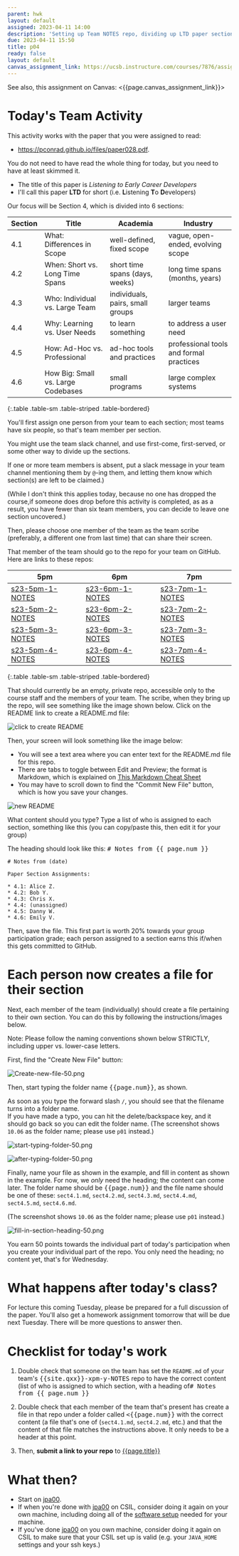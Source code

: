 ```yaml
---
parent: hwk
layout: default
assigned: 2023-04-11 14:00
description: 'Setting up Team NOTES repo, dividing up LTD paper sections'
due: 2023-04-11 15:50
title: p04
ready: false
layout: default
canvas_assignment_link: https://ucsb.instructure.com/courses/7876/assignments/92494
---
```


See also, this assignment on Canvas: <{{page.canvas_assignment_link}}>

# Today's Team Activity

This activity works with the paper that you were assigned to read:

* <https://pconrad.github.io/files/paper028.pdf>.

You do not need to have read the whole thing for today, but you need to have at least skimmed it.

* The title of this paper is *Listening to Early Career Developers* 
* I'll call this paper **LTD** for short (i.e. **L**istening **T**o **D**evelopers)

Our focus will be Section 4, which is divided into 6 sections:

| Section | Title | Academia | Industry | 
|---------|-------|----------|----------|
| 4.1 | What: Differences in Scope | well-defined, fixed scope | vague, open-ended, evolving scope |
| 4.2 | When: Short vs. Long Time Spans | short time spans (days, weeks)  | long time spans (months, years) |
| 4.3 | Who: Individual vs. Large Team | individuals, pairs, small groups  | larger teams |
| 4.4 | Why: Learning vs. User Needs | to learn something  | to address a user need |
| 4.5 | How: Ad-Hoc vs. Professional | ad-hoc tools and practices |  professional tools and formal practices |
| 4.6 | How Big: Small vs. Large Codebases | small programs | large complex systems |
{:.table .table-sm .table-striped .table-bordered}


You'll first assign one person from your team to each section; most teams have six people, so that's team member per section.

You might use the team slack channel, and use first-come,
first-served, or some other way to divide up the sections.


If one or more team members is absent, put a
slack message in your team channel mentioning them by `@`-ing them,
and letting them know which section(s) are left to be claimed.)

(While I don't think this applies today, because no one has dropped the course,if someone does drop before this activity is completed, as as a result,
you have fewer than six team members, you can decide to leave one
section uncovered.)

Then, please choose one member of the team as the team scribe (preferably, a different one from last time) that can share their screen.

That member of the team should go to the repo for your team on GitHub.  Here are links to these repos:

| 5pm | 6pm | 7pm |
|-----|-----|-----|
| [s23-5pm-1-NOTES](https://github.com/ucsb-cs156-s23/s23-5pm-1-NOTES) | [s23-6pm-1-NOTES](https://github.com/ucsb-cs156-s23/s23-6pm-1-NOTES) | [s23-7pm-1-NOTES](https://github.com/ucsb-cs156-s23/s23-7pm-1-NOTES)  |
| [s23-5pm-2-NOTES](https://github.com/ucsb-cs156-s23/s23-5pm-2-NOTES) | [s23-6pm-2-NOTES](https://github.com/ucsb-cs156-s23/s23-6pm-2-NOTES) | [s23-7pm-2-NOTES](https://github.com/ucsb-cs156-s23/s23-7pm-2-NOTES)  |
| [s23-5pm-3-NOTES](https://github.com/ucsb-cs156-s23/s23-5pm-3-NOTES) | [s23-6pm-3-NOTES](https://github.com/ucsb-cs156-s23/s23-6pm-3-NOTES) | [s23-7pm-3-NOTES](https://github.com/ucsb-cs156-s23/s23-7pm-3-NOTES)  |
| [s23-5pm-4-NOTES](https://github.com/ucsb-cs156-s23/s23-5pm-4-NOTES) | [s23-6pm-4-NOTES](https://github.com/ucsb-cs156-s23/s23-6pm-4-NOTES) | [s23-7pm-4-NOTES](https://github.com/ucsb-cs156-s23/s23-7pm-4-NOTES)  |
{:.table .table-sm .table-striped .table-bordered}


That should currently be an empty, private repo, accessible only to the course staff and the members of your team.   The scribe, when they bring up the repo,
will see something like the image shown below.  Click on the README link to create a README.md file:

![click to create README](click-to-create-README-50.png)

Then, your screen will look something like the image below:  
* You will see a text area where you can enter text for the README.md file for this repo.
* There are tabs to toggle between Edit and Preview; the format is Markdown, which is explained on [This Markdown Cheat Sheet](https://guides.github.com/pdfs/markdown-cheatsheet-online.pdf)
* You may have to scroll down to find the "Commit New File" button, which is how you save your changes.


![new README](new-README-50.png)

What content should you type?  Type a list of who is assigned to each section, something like this (you can copy/paste this, then edit it for your group)

The heading should look like this: <tt># Notes from {{ page.num }}</tt>

```
# Notes from (date)

Paper Section Assignments:

* 4.1: Alice Z.
* 4.2: Bob Y.
* 4.3: Chris X.
* 4.4: (unassigned)
* 4.5: Danny W.
* 4.6: Emily V.
```

Then, save the file.   This first part is worth 20% towards your group participation grade; each person assigned to a section earns this if/when this 
gets committed to GitHub.

# Each person now creates a file for their section

Next, each member of the team (individually) should create a file pertaining to their own section.  You can do this by following the instructions/images below.

Note: Please follow the naming conventions shown below STRICTLY, including upper vs. lower-case letters.  


First, find the "Create New File" button:

![Create-new-file-50.png](Create-new-file-50.png)

Then, start typing the folder name <tt>{{page.num}}</tt>, as shown.

As soon as you type the forward slash `/`, you should see that the filename turns into a folder name.  
If you have made a typo, you can hit the delete/backspace key, and it should go back so you can edit the folder name.
(The screenshot shows `10.06` as the folder name; please use `p01` instead.)

![start-typing-folder-50.png](start-typing-folder-50.png)

![after-typing-folder-50.png](after-typing-folder-50.png)

Finally, name your file as shown in the example, and fill in content as shown in the example.  For now, we *only* need the heading; the content can come later.
The folder name should be <tt>{{page.num}}</tt> and the file name should be one of these: `sect4.1.md`, `sect4.2.md`, `sect4.3.md`, `sect4.4.md`, `sect4.5.md`, `sect4.6.md`. 

(The screenshot shows `10.06` as the folder name; please use `p01` instead.)

![fill-in-section-heading-50.png](fill-in-section-heading-50.png)

You earn 50 points towards the individual part of today's participation when you create your individual part of the repo. You only need the heading; no content yet, that's for Wednesday.


# What happens after today's class?

For lecture this coming Tuesday, please be prepared for a full discussion of the paper.  You'll also get a homework assignment tomorrow that will
be due next Tuesday.  There will be more questions to answer then.

# Checklist for today's work

1. Double check that someone on the team has set the `README.md` of your team's <tt>{{site.qxx}}-xpm-y-NOTES</tt> repo to have the correct content (list of who is assigned to which section, with a heading of<tt># Notes from {{ page.num }}</tt>

2. Double check that each member of the team that's present has create a file in that repo under a folder called <tt><{{page.num}}</tt> with the correct content (a file that's one of (`sect4.1.md`, `sect4.2.md`, etc.) and that the content of that file matches the instructions above.  It only needs to be a header at this point.
  
3. Then, **submit a link to your repo** to [{{page.title}}]({{page.canvas_assignment_link}})

# What then?  
  
* Start on [jpa00](https://ucsb-cs156.github.io/s23/lab/jpa00/).
* If when you're done with [jpa00](https://ucsb-cs156.github.io/s23/lab/jpa00/) on CSIL, consider doing it again on your own machine, including doing all of the [software setup](https://ucsb-cs156.github.io/s23/info/software/) needed for your machine.
* If you've done [jpa00](https://ucsb-cs156.github.io/s23/lab/jpa00/) on you own machine, consider doing it again on CSIL to make sure that your CSIL set up is valid (e.g. your `JAVA_HOME` settings and your ssh keys.)

